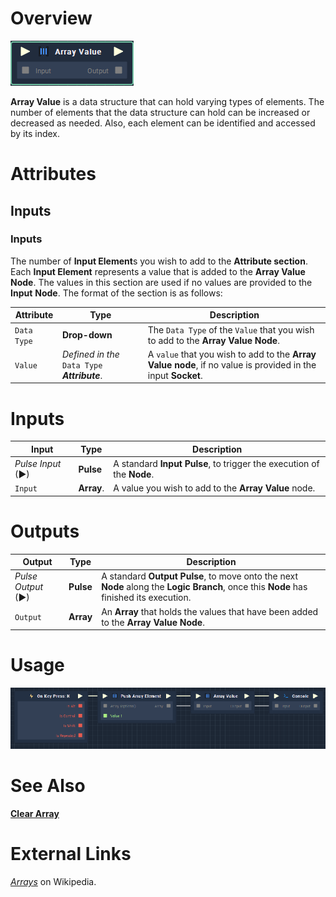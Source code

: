 # Overview

![The Array Value Node.](../../.gitbook/assets/toolbox/array/array-value.png)

**Array Value** is a data structure that can hold varying types of elements. The number of elements that the data structure can hold can be increased or decreased as needed. Also, each element can be identified and accessed by its index. 

# Attributes
## Inputs

### Inputs
The number of **Input Element**s you wish to add to the **Attribute section**. Each **Input Element** represents a value that is added to the **Array Value** **Node**. The values in this section are used if no values are provided to the **Input** **Node**. The format of the section is as follows: 

|Attribute|Type|Description|
|---|---|---|
|`Data Type`|**Drop-down**|The `Data Type` of the `Value` that you wish to add to the **Array Value** **Node**.|
|`Value`|*Defined in the* `Data Type` ***Attribute***.|A `value` that you wish to add to the **Array Value** **node**, if no value is provided in the input **Socket**.|

# Inputs

|Input|Type|Description|
|---|---|---|
|*Pulse Input* (►)|**Pulse**|A standard **Input Pulse**, to trigger the execution of the **Node**.|
|`Input`|**Array**.|A value you wish to add to the **Array Value** node.|

# Outputs

|Output|Type|Description|
|---|---|---|
|*Pulse Output* (►)|**Pulse**|A standard **Output Pulse**, to move onto the next **Node** along the **Logic Branch**, once this **Node** has finished its execution.|
|`Output`|**Array**|An **Array** that holds the values that have been added to the **Array Value** **Node**.|

# Usage
![The Array Value Node Usage.](../../.gitbook/assets/toolbox/array/array-value-usage.png)

# See Also
[**Clear Array**](clear-array.md)

# External Links
[*Arrays*](https://en.wikipedia.org/wiki/Array_data_structure#:~:text=In%20computer%20science%2C%20an%20array,one%20array%20index%20or%20key.) on Wikipedia.
